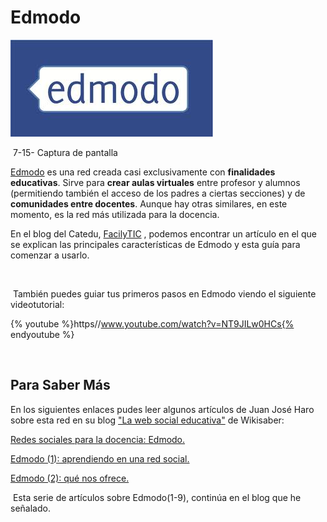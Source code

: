 
# Edmodo


![](img/edmodo.jpg)

 7-15- Captura de pantalla

[Edmodo](https://www.edmodo.com/?go2url=%2Fhome) es una red creada casi exclusivamente con **finalidades educativas**. Sirve para **crear aulas virtuales** entre profesor y alumnos (permitiendo también el acceso de los padres a ciertas secciones) y de **comunidades entre docentes**. Aunque hay otras similares, en este momento, es la red más utilizada para la docencia.

En el blog del Catedu, [FacilyTIC](http://www.catedu.es/facilytic/2013/11/09/aulas-virtuales-con-edmodo/) , podemos encontrar un artículo en el que se explican las principales características de Edmodo y esta guía para comenzar a usarlo.

 

 También puedes guiar tus primeros pasos en Edmodo viendo el siguiente videotutorial:


{% youtube %}https//www.youtube.com/watch?v=NT9JILw0HCs{% endyoutube %}

 

## Para Saber Más

En los siguientes enlaces pudes leer algunos artículos de Juan José Haro sobre esta red en su blog ["La web social educativa"](http://www.wikisaber.es/comunidadwiki/Blogs/Blog.aspx?blogid=63860) de Wikisaber:

[Redes sociales para la docencia: Edmodo.](http://www.wikisaber.es/comunidadwiki/blogs/blogpost.aspx?id=15746&amp;blogid=63860)

[Edmodo (1): aprendiendo en una red social.](http://www.wikisaber.es/comunidadwiki/blogs/blogpost.aspx?id=17320&amp;blogid=63860)

[Edmodo (2): qué nos ofrece.](http://www.wikisaber.es/comunidadwiki/blogs/blogpost.aspx?id=17352&amp;blogid=63860)

 Esta serie de artículos sobre Edmodo(1-9), continúa en el blog que he señalado.

